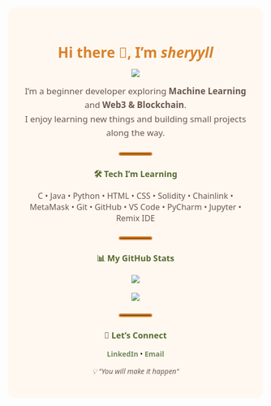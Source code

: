 <div align="center" style="font-family: 'Segoe UI', Tahoma, Geneva, Verdana, sans-serif; background-color:#FFF8F0; padding:30px; border-radius:15px; max-width:800px; margin:auto;">

  <h1 style="color:#D9822B; font-weight:bold; margin-bottom:5px;">
    Hi there 👋, I’m <i>sheryyll</i>
  </h1>
  <p>
    <img src="https://readme-typing-svg.herokuapp.com?size=28&color=D9822B&center=true&vCenter=true&width=500&lines=Exploring+Machine+Learning;Learning+Web3+%26+Blockchain" />
  </p>

  <p style="color:#6B584C; font-size:17px; max-width:600px; margin:auto; line-height:1.6;">
    I’m a beginner developer exploring <b>Machine Learning</b> and <b>Web3 & Blockchain</b>.<br>
    I enjoy learning new things and building small projects along the way.
  </p>

  <hr style="width:60px; margin:25px auto; border:3px solid #D9822B; border-radius:5px;">

  <h3 style="color:#556B2F;">🛠️ Tech I’m Learning</h3>
  <p style="color:#6B584C; font-size:16px;">
    C • Java • Python • HTML • CSS • Solidity • Chainlink • MetaMask • Git • GitHub • VS Code • PyCharm • Jupyter • Remix IDE
  </p>

  <hr style="width:60px; margin:25px auto; border:3px solid #D9822B; border-radius:5px;">

  <h3 style="color:#556B2F;">📊 My GitHub Stats</h3>
  <p>
    <img src="https://github-readme-stats.vercel.app/api?username=sheryyll&show_icons=true&theme=gruvbox&hide_border=true&bg_color=FFF8F0&text_color=6B584C&icon_color=D9822B&title_color=556B2F" /><br><br>
    <img src="https://github-readme-streak-stats.herokuapp.com?user=sheryyll&theme=gruvbox&hide_border=true&background=FFF8F0&stroke=D9822B&fire=556B2F&currStreakNum=6B584C&sideNums=6B584C&dates=556B2F" />
  </p>

  <hr style="width:60px; margin:25px auto; border:3px solid #D9822B; border-radius:5px;">

  <h3 style="color:#556B2F;">🤝 Let’s Connect</h3>
  <p>
    <a href="https://www.linkedin.com/in/jenishashereyl" style="text-decoration:none; color:#738A5E; font-weight:bold;">LinkedIn</a> •
    <a href="mailto:jenishasheryl@gmail.com" style="text-decoration:none; color:#738A5E; font-weight:bold;">Email</a>
  </p>

  <p style="color:#6B584C; font-style:italic; margin-top:15px;">💡 "You will make it happen"</p>

</div>
